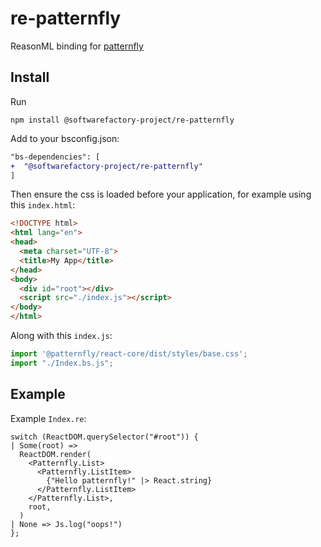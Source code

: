 # re-patternfly

ReasonML binding for [patternfly][patternfly]

## Install

Run

```
npm install @softwarefactory-project/re-patternfly
```

Add to your bsconfig.json:

```diff
"bs-dependencies": [
+  "@softwarefactory-project/re-patternfly"
]
```

Then ensure the css is loaded before your application,
for example using this `index.html`:

```html
<!DOCTYPE html>
<html lang="en">
<head>
  <meta charset="UTF-8">
  <title>My App</title>
</head>
<body>
  <div id="root"></div>
  <script src="./index.js"></script>
</body>
</html>
```

Along with this `index.js`:

```js
import '@patternfly/react-core/dist/styles/base.css';
import "./Index.bs.js";
```

## Example

Example `Index.re`:

```reason
switch (ReactDOM.querySelector("#root")) {
| Some(root) =>
  ReactDOM.render(
    <Patternfly.List>
      <Patternfly.ListItem>
        {"Hello patternfly!" |> React.string}
      </Patternfly.ListItem>
    </Patternfly.List>,
    root,
  )
| None => Js.log("oops!")
};
```

[patternfly]: https://www.patternfly.org/v4/
